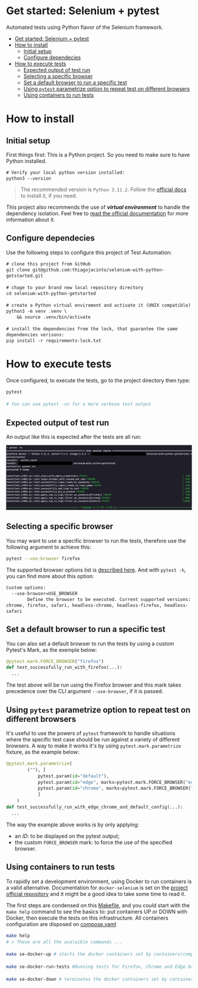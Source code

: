 # Get started: Selenium + pytest

Automated tests using Python flavor of the Selenium framework.

- [Get started: Selenium + pytest](#get-started-selenium--pytest)
- [How to install](#how-to-install)
  - [Initial setup](#initial-setup)
  - [Configure dependecies](#configure-dependecies)
- [How to execute tests](#how-to-execute-tests)
  - [Expected output of test run](#expected-output-of-test-run)
  - [Selecting a specific browser](#selecting-a-specific-browser)
  - [Set a default browser to run a specific test](#set-a-default-browser-to-run-a-specific-test)
  - [Using `pytest` parametrize option to repeat test on different browsers](#using-pytest-parametrize-option-to-repeat-test-on-different-browsers)
  - [Using containers to run tests](#using-containers-to-run-tests)


# How to install

## Initial setup

First things first: This is a Python project. So you need to make sure to have Python installed.

```shell
# Verify your local python version installed:
python3 --version
```

> The recommended version is `Python 3.11.2`. Follow the [official docs](https://www.python.org/downloads/) to install it, if you need.

This project also recommends the use of ***virtual environment*** to handle the dependency isolation. Feel free to [read the official documentation](https://docs.python.org/3/library/venv.html#creating-virtual-environments) for more information about it.

## Configure dependecies

Use the following steps to configure this project of Test Automation:

```shell
# clone this project from GitHub
git clone git@github.com:thiagojacinto/selenium-with-python-getstarted.git

# chage to your brand new local repository directory
cd selenium-with-python-getstarted

# create a Python virtual enviroment and activate it (UNIX compatible)
python3 -m venv .venv \
    && source .venv/bin/activate

# install the dependencies from the lock, that guarantee the same dependencies verisons:
pip install -r requirements-lock.txt
```

# How to execute tests

Once configured, to execute the tests, go to the project directory then type:

```bash
pytest

# You can use pytest -vv for a more verbose test output
```

## Expected output of test run

An output like this is expected after the tests are all run:

![](evidencies/EXECUTION-OUTPUT_2023-12-04_22.22.34.png)

## Selecting a specific browser

You may want to use a specific browser to run the tests, therefore use the following argument to achieve this:

```bash
pytest --use-browser firefox
```

The supported browser options list is [described here](https://github.com/thiagojacinto/selenium-with-python-getstarted/blob/3329a51fa38d473f2519c0caf01c3a63e30cbba2/conftest.py#L5C28-L5C28). And with `pytest -h`, you can find more about this option:
```
Custom options:
  --use-browser=USE_BROWSER
        Define the browser to be executed. Current supported versions: chrome, firefox, safari, headless-chrome, headless-firefox, headless-safari
```

## Set a default browser to run a specific test

You can also set a default browser to run the tests by using a custom Pytest's Mark, as the exemple below:

```python
@pytest.mark.FORCE_BROWSER("firefox")
def test_successfully_run_with_firefox(...):
  ...
```

The test above will be run using the Firefox browser and this mark takes precedence over the CLI argument `--use-browser`, if it is passed.

## Using `pytest` parametrize option to repeat test on different browsers

It's useful to use the powers of `pytest` framework to handle situations where the specific test case should be run against a variety of different browsers. A way to make it works it's by using `pytest.mark.parametrize` fixture, as the example below:

```python
@pytest.mark.parametrize(
        (""), [
            pytest.param(id="default"), 
            pytest.param(id="edge", marks=pytest.mark.FORCE_BROWSER("edge")),
            pytest.param(id="chrome", marks=pytest.mark.FORCE_BROWSER("chrome"))
            ]
    )
def test_successfully_run_with_edge_chrome_and_default_config(...):
  ...
```
The way the example above works is by only applying:
- an _ID_: to be displayed on the pytest output;
- the custom `FORCE_BROWSER` mark: to force the use of the specified browser. 

## Using containers to run tests

To rapidly set a development environment, using Docker to run containers is a valid alternative. Documentation for `docker-selenium` is set on the [project official repository](https://github.com/SeleniumHQ/docker-selenium) and it might be a good idea to take some time to read it.

The first steps are condensed on this [Makefile](Makefile), and you could start with the `make help` command to see the basics to: put containers UP or DOWN with Docker, then execute the tests on this infrastructure. All containers configuration are disposed on [compose.yaml](containers/compose.yaml)

```sh
make help
# > These are all the avalaible commands ...

make se-docker-up # starts the docker containers set by containers/compose.yaml file

make se-docker-run-tests #Running tests for Firefox, Chrome and Edge browsers from docker containers

make se-docker-down # terminates the docker containers set by containers/compose.yaml file
```